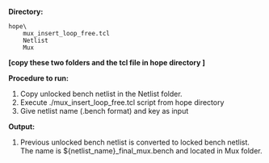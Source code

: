 **Directory:**

	hope\
		mux_insert_loop_free.tcl
		Netlist
		Mux
**[copy these two folders and the tcl file in hope directory ]**


**Procedure to run:**

1. Copy unlocked bench netlist in the Netlist folder.
2. Execute ./mux_insert_loop_free.tcl script from hope directory
3. Give netlist name (.bench format) and key as input 

**Output:**
1. Previous unlocked bench netlist is converted to locked bench netlist. The name is ${netlist_name}_final_mux.bench and located in Mux folder.


